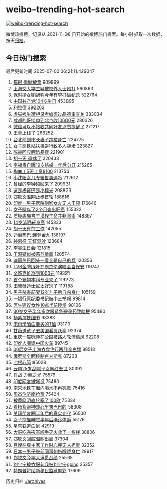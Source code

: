 # weibo-trending-hot-search

[![weibo-trending-hot-search](https://github.com/ameizi/weibo-trending-hot-search/actions/workflows/ci.yml/badge.svg)](https://github.com/ameizi/weibo-trending-hot-search/actions/workflows/ci.yml)

微博热搜榜，记录从 2021-11-08 日开始的微博热门搜索。每小时抓取一次数据，按天[归档](./archives)。

## 今日热门搜索

<!-- BEGIN --> 
最后更新时间 2025-07-02 06:21:11.429047 
1. [猫眼 偷偷放票](https://s.weibo.com/weibo?q=%E7%8C%AB%E7%9C%BC%20%E5%81%B7%E5%81%B7%E6%94%BE%E7%A5%A8&t=31&band_rank=1&Refer=top) 909969
1. [上海交大学生疑被校外人士殴打](https://s.weibo.com/weibo?q=%23%E4%B8%8A%E6%B5%B7%E4%BA%A4%E5%A4%A7%E5%AD%A6%E7%94%9F%E7%96%91%E8%A2%AB%E6%A0%A1%E5%A4%96%E4%BA%BA%E5%A3%AB%E6%AE%B4%E6%89%93%23&t=31&band_rank=2&Refer=top) 560863
1. [保时捷女销冠称今年有望打破纪录](https://s.weibo.com/weibo?q=%23%E4%BF%9D%E6%97%B6%E6%8D%B7%E5%A5%B3%E9%94%80%E5%86%A0%E7%A7%B0%E4%BB%8A%E5%B9%B4%E6%9C%89%E6%9C%9B%E6%89%93%E7%A0%B4%E7%BA%AA%E5%BD%95%23&t=31&band_rank=13&Refer=top) 522764
1. [中国共产党104岁生日](https://s.weibo.com/weibo?q=%23%E4%B8%AD%E5%9B%BD%E5%85%B1%E4%BA%A7%E5%85%9A104%E5%B2%81%E7%94%9F%E6%97%A5%23&t=31&band_rank=3&Refer=top) 453895
1. [利拉德](https://s.weibo.com/weibo?q=%E5%88%A9%E6%8B%89%E5%BE%B7&t=31&band_rank=4&Refer=top) 392263
1. [虐猫考生遭拒录考编须过品德审查关](https://s.weibo.com/weibo?q=%23%E8%99%90%E7%8C%AB%E8%80%83%E7%94%9F%E9%81%AD%E6%8B%92%E5%BD%95%E8%80%83%E7%BC%96%E9%A1%BB%E8%BF%87%E5%93%81%E5%BE%B7%E5%AE%A1%E6%9F%A5%E5%85%B3%23&t=31&band_rank=5&Refer=top) 383034
1. [成都的哥接单到北京收10600元](https://s.weibo.com/weibo?q=%23%E6%88%90%E9%83%BD%E7%9A%84%E5%93%A5%E6%8E%A5%E5%8D%95%E5%88%B0%E5%8C%97%E4%BA%AC%E6%94%B610600%E5%85%83%23&t=31&band_rank=6&Refer=top) 280326
1. [微信可以不接收共同好友点赞提醒了](https://s.weibo.com/weibo?q=%E5%BE%AE%E4%BF%A1%E5%8F%AF%E4%BB%A5%E4%B8%8D%E6%8E%A5%E6%94%B6%E5%85%B1%E5%90%8C%E5%A5%BD%E5%8F%8B%E7%82%B9%E8%B5%9E%E6%8F%90%E9%86%92%E4%BA%86&t=31&band_rank=7&Refer=top) 271217
1. [王青上线了](https://s.weibo.com/weibo?q=%E7%8E%8B%E9%9D%92%E4%B8%8A%E7%BA%BF%E4%BA%86&t=31&band_rank=8&Refer=top) 266252
1. [台北前副市长妻子跳楼身亡](https://s.weibo.com/weibo?q=%23%E5%8F%B0%E5%8C%97%E5%89%8D%E5%89%AF%E5%B8%82%E9%95%BF%E5%A6%BB%E5%AD%90%E8%B7%B3%E6%A5%BC%E8%BA%AB%E4%BA%A1%23&t=31&band_rank=9&Refer=top) 224775
1. [女子高铁站扶梯逆行致多人拥堵](https://s.weibo.com/weibo?q=%23%E5%A5%B3%E5%AD%90%E9%AB%98%E9%93%81%E7%AB%99%E6%89%B6%E6%A2%AF%E9%80%86%E8%A1%8C%E8%87%B4%E5%A4%9A%E4%BA%BA%E6%8B%A5%E5%A0%B5%23&t=31&band_rank=10&Refer=top) 223827
1. [陈赫回应鹿晗暴瘦](https://s.weibo.com/weibo?q=%23%E9%99%88%E8%B5%AB%E5%9B%9E%E5%BA%94%E9%B9%BF%E6%99%97%E6%9A%B4%E7%98%A6%23&t=31&band_rank=11&Refer=top) 221901
1. [胡一天 退休了](https://s.weibo.com/weibo?q=%E8%83%A1%E4%B8%80%E5%A4%A9%20%E9%80%80%E4%BC%91%E4%BA%86&t=31&band_rank=12&Refer=top) 220433
1. [李福贵自曝19岁结婚一年后分开](https://s.weibo.com/weibo?q=%23%E6%9D%8E%E7%A6%8F%E8%B4%B5%E8%87%AA%E6%9B%9D19%E5%B2%81%E7%BB%93%E5%A9%9A%E4%B8%80%E5%B9%B4%E5%90%8E%E5%88%86%E5%BC%80%23&t=31&band_rank=14&Refer=top) 215265
1. [掏粪工5天工资8100](https://s.weibo.com/weibo?q=%E6%8E%8F%E7%B2%AA%E5%B7%A55%E5%A4%A9%E5%B7%A5%E8%B5%848100&t=31&band_rank=15&Refer=top) 213753
1. [小沈阳女儿专辑售卖遇冷](https://s.weibo.com/weibo?q=%23%E5%B0%8F%E6%B2%88%E9%98%B3%E5%A5%B3%E5%84%BF%E4%B8%93%E8%BE%91%E5%94%AE%E5%8D%96%E9%81%87%E5%86%B7%23&t=31&band_rank=16&Refer=top) 212612
1. [曾经的李钟硕回来了](https://s.weibo.com/weibo?q=%23%E6%9B%BE%E7%BB%8F%E7%9A%84%E6%9D%8E%E9%92%9F%E7%A1%95%E5%9B%9E%E6%9D%A5%E4%BA%86%23&t=31&band_rank=17&Refer=top) 209931
1. [这是杨幂还是小糯米](https://s.weibo.com/weibo?q=%E8%BF%99%E6%98%AF%E6%9D%A8%E5%B9%82%E8%BF%98%E6%98%AF%E5%B0%8F%E7%B3%AF%E7%B1%B3&t=31&band_rank=18&Refer=top) 208823
1. [郑钦文温网止步首轮](https://s.weibo.com/weibo?q=%23%E9%83%91%E9%92%A6%E6%96%87%E6%B8%A9%E7%BD%91%E6%AD%A2%E6%AD%A5%E9%A6%96%E8%BD%AE%23&t=31&band_rank=19&Refer=top) 188616
1. [印度一男子医院割喉女友无人干预](https://s.weibo.com/weibo?q=%23%E5%8D%B0%E5%BA%A6%E4%B8%80%E7%94%B7%E5%AD%90%E5%8C%BB%E9%99%A2%E5%89%B2%E5%96%89%E5%A5%B3%E5%8F%8B%E6%97%A0%E4%BA%BA%E5%B9%B2%E9%A2%84%23&t=31&band_rank=20&Refer=top) 176646
1. [女子腿痒了2个月查出肝癌](https://s.weibo.com/weibo?q=%23%E5%A5%B3%E5%AD%90%E8%85%BF%E7%97%92%E4%BA%862%E4%B8%AA%E6%9C%88%E6%9F%A5%E5%87%BA%E8%82%9D%E7%99%8C%23&t=31&band_rank=21&Refer=top) 155322
1. [质疑虐猫考生漠视生命并非追杀](https://s.weibo.com/weibo?q=%23%E8%B4%A8%E7%96%91%E8%99%90%E7%8C%AB%E8%80%83%E7%94%9F%E6%BC%A0%E8%A7%86%E7%94%9F%E5%91%BD%E5%B9%B6%E9%9D%9E%E8%BF%BD%E6%9D%80%23&t=31&band_rank=33&Refer=top) 148397
1. [14岁邹明轩身高](https://s.weibo.com/weibo?q=14%E5%B2%81%E9%82%B9%E6%98%8E%E8%BD%A9%E8%BA%AB%E9%AB%98&t=31&band_rank=22&Refer=top) 145333
1. [胡一天有在工作](https://s.weibo.com/weibo?q=%23%E8%83%A1%E4%B8%80%E5%A4%A9%E6%9C%89%E5%9C%A8%E5%B7%A5%E4%BD%9C%23&t=31&band_rank=24&Refer=top) 142055
1. [迪丽热巴 连登金九](https://s.weibo.com/weibo?q=%E8%BF%AA%E4%B8%BD%E7%83%AD%E5%B7%B4%20%E8%BF%9E%E7%99%BB%E9%87%91%E4%B9%9D&t=31&band_rank=23&Refer=top) 138197
1. [孙恩盛 无证驾驶](https://s.weibo.com/weibo?q=%E5%AD%99%E6%81%A9%E7%9B%9B%20%E6%97%A0%E8%AF%81%E9%A9%BE%E9%A9%B6&t=31&band_rank=25&Refer=top) 123684
1. [李昊生日会](https://s.weibo.com/weibo?q=%E6%9D%8E%E6%98%8A%E7%94%9F%E6%97%A5%E4%BC%9A&t=31&band_rank=26&Refer=top) 121815
1. [王源疑似被恶剪做局](https://s.weibo.com/weibo?q=%23%E7%8E%8B%E6%BA%90%E7%96%91%E4%BC%BC%E8%A2%AB%E6%81%B6%E5%89%AA%E5%81%9A%E5%B1%80%23&t=31&band_rank=27&Refer=top) 120574
1. [迪丽热巴回头一看全是自己的兵](https://s.weibo.com/weibo?q=%E8%BF%AA%E4%B8%BD%E7%83%AD%E5%B7%B4%E5%9B%9E%E5%A4%B4%E4%B8%80%E7%9C%8B%E5%85%A8%E6%98%AF%E8%87%AA%E5%B7%B1%E7%9A%84%E5%85%B5&t=31&band_rank=28&Refer=top) 120356
1. [TVB金牌绿叶在周杰伦演唱会当保安](https://s.weibo.com/weibo?q=%23TVB%E9%87%91%E7%89%8C%E7%BB%BF%E5%8F%B6%E5%9C%A8%E5%91%A8%E6%9D%B0%E4%BC%A6%E6%BC%94%E5%94%B1%E4%BC%9A%E5%BD%93%E4%BF%9D%E5%AE%89%23&t=31&band_rank=29&Refer=top) 119747
1. [金饰克价涨到1000元](https://s.weibo.com/weibo?q=%23%E9%87%91%E9%A5%B0%E5%85%8B%E4%BB%B7%E6%B6%A8%E5%88%B01000%E5%85%83%23&t=31&band_rank=21&Refer=top) 119321
1. [首个宠物本科专业来了](https://s.weibo.com/weibo?q=%23%E9%A6%96%E4%B8%AA%E5%AE%A0%E7%89%A9%E6%9C%AC%E7%A7%91%E4%B8%93%E4%B8%9A%E6%9D%A5%E4%BA%86%23&t=31&band_rank=30&Refer=top) 119223
1. [田曦薇迪士尼太好玩了](https://s.weibo.com/weibo?q=%23%E7%94%B0%E6%9B%A6%E8%96%87%E8%BF%AA%E5%A3%AB%E5%B0%BC%E5%A4%AA%E5%A5%BD%E7%8E%A9%E4%BA%86%23&t=31&band_rank=31&Refer=top) 119188
1. [男子杀害前妻12岁儿子后自杀身亡](https://s.weibo.com/weibo?q=%23%E7%94%B7%E5%AD%90%E6%9D%80%E5%AE%B3%E5%89%8D%E5%A6%BB12%E5%B2%81%E5%84%BF%E5%AD%90%E5%90%8E%E8%87%AA%E6%9D%80%E8%BA%AB%E4%BA%A1%23&t=31&band_rank=32&Refer=top) 105159
1. [一银行原纪委书记被小三举报](https://s.weibo.com/weibo?q=%23%E4%B8%80%E9%93%B6%E8%A1%8C%E5%8E%9F%E7%BA%AA%E5%A7%94%E4%B9%A6%E8%AE%B0%E8%A2%AB%E5%B0%8F%E4%B8%89%E4%B8%BE%E6%8A%A5%23&t=31&band_rank=34&Refer=top) 99814
1. [医生建议女性10点半前睡觉](https://s.weibo.com/weibo?q=%23%E5%8C%BB%E7%94%9F%E5%BB%BA%E8%AE%AE%E5%A5%B3%E6%80%A710%E7%82%B9%E5%8D%8A%E5%89%8D%E7%9D%A1%E8%A7%89%23&t=31&band_rank=35&Refer=top) 98106
1. [30岁女子半年多次服紧急避孕药致脑梗](https://s.weibo.com/weibo?q=%2330%E5%B2%81%E5%A5%B3%E5%AD%90%E5%8D%8A%E5%B9%B4%E5%A4%9A%E6%AC%A1%E6%9C%8D%E7%B4%A7%E6%80%A5%E9%81%BF%E5%AD%95%E8%8D%AF%E8%87%B4%E8%84%91%E6%A2%97%23&t=31&band_rank=36&Refer=top) 95480
1. [杨紫演技细节](https://s.weibo.com/weibo?q=%E6%9D%A8%E7%B4%AB%E6%BC%94%E6%8A%80%E7%BB%86%E8%8A%82&t=31&band_rank=37&Refer=top) 93383
1. [宋雨琦晒白鹿买的T恤](https://s.weibo.com/weibo?q=%23%E5%AE%8B%E9%9B%A8%E7%90%A6%E6%99%92%E7%99%BD%E9%B9%BF%E4%B9%B0%E7%9A%84T%E6%81%A4%23&t=31&band_rank=38&Refer=top) 93170
1. [甘薇送孩子去美国看贾跃亭](https://s.weibo.com/weibo?q=%23%E7%94%98%E8%96%87%E9%80%81%E5%AD%A9%E5%AD%90%E5%8E%BB%E7%BE%8E%E5%9B%BD%E7%9C%8B%E8%B4%BE%E8%B7%83%E4%BA%AD%23&t=31&band_rank=39&Refer=top) 92374
1. [重庆一猫咪睡在公园被路人轮流扇风](https://s.weibo.com/weibo?q=%23%E9%87%8D%E5%BA%86%E4%B8%80%E7%8C%AB%E5%92%AA%E7%9D%A1%E5%9C%A8%E5%85%AC%E5%9B%AD%E8%A2%AB%E8%B7%AF%E4%BA%BA%E8%BD%AE%E6%B5%81%E6%89%87%E9%A3%8E%23&t=31&band_rank=40&Refer=top) 92208
1. [印度人嘲讽中国火车](https://s.weibo.com/weibo?q=%E5%8D%B0%E5%BA%A6%E4%BA%BA%E5%98%B2%E8%AE%BD%E4%B8%AD%E5%9B%BD%E7%81%AB%E8%BD%A6&t=31&band_rank=41&Refer=top) 89745
1. [00后女子上海衣食住行两月全白嫖](https://s.weibo.com/weibo?q=%2300%E5%90%8E%E5%A5%B3%E5%AD%90%E4%B8%8A%E6%B5%B7%E8%A1%A3%E9%A3%9F%E4%BD%8F%E8%A1%8C%E4%B8%A4%E6%9C%88%E5%85%A8%E7%99%BD%E5%AB%96%23&t=31&band_rank=42&Refer=top) 88518
1. [俄罗斯全面控制卢甘斯克](https://s.weibo.com/weibo?q=%23%E4%BF%84%E7%BD%97%E6%96%AF%E5%85%A8%E9%9D%A2%E6%8E%A7%E5%88%B6%E5%8D%A2%E7%94%98%E6%96%AF%E5%85%8B%23&t=31&band_rank=43&Refer=top) 87208
1. [七根心简](https://s.weibo.com/weibo?q=%E4%B8%83%E6%A0%B9%E5%BF%83%E7%AE%80&t=31&band_rank=44&Refer=top) 85028
1. [云南25岁刮腻子女网红去世](https://s.weibo.com/weibo?q=%23%E4%BA%91%E5%8D%9725%E5%B2%81%E5%88%AE%E8%85%BB%E5%AD%90%E5%A5%B3%E7%BD%91%E7%BA%A2%E5%8E%BB%E4%B8%96%23&t=31&band_rank=45&Refer=top) 80392
1. [肖战 力量之光](https://s.weibo.com/weibo?q=%E8%82%96%E6%88%98%20%E5%8A%9B%E9%87%8F%E4%B9%8B%E5%85%89&t=31&band_rank=46&Refer=top) 75579
1. [印度网友被嘲讽](https://s.weibo.com/weibo?q=%23%E5%8D%B0%E5%BA%A6%E7%BD%91%E5%8F%8B%E8%A2%AB%E5%98%B2%E8%AE%BD%23&t=31&band_rank=47&Refer=top) 75460
1. [南京地铁车厢内喝水不再罚款](https://s.weibo.com/weibo?q=%23%E5%8D%97%E4%BA%AC%E5%9C%B0%E9%93%81%E8%BD%A6%E5%8E%A2%E5%86%85%E5%96%9D%E6%B0%B4%E4%B8%8D%E5%86%8D%E7%BD%9A%E6%AC%BE%23&t=31&band_rank=48&Refer=top) 75416
1. [周杰伦济南抢票](https://s.weibo.com/weibo?q=%E5%91%A8%E6%9D%B0%E4%BC%A6%E6%B5%8E%E5%8D%97%E6%8A%A2%E7%A5%A8&t=31&band_rank=49&Refer=top) 75404
1. [被黄晓明直接塞了100欧](https://s.weibo.com/weibo?q=%E8%A2%AB%E9%BB%84%E6%99%93%E6%98%8E%E7%9B%B4%E6%8E%A5%E5%A1%9E%E4%BA%86100%E6%AC%A7&t=31&band_rank=50&Refer=top) 75334
1. [看杨紫眼神戏心里皱巴巴的](https://s.weibo.com/weibo?q=%E7%9C%8B%E6%9D%A8%E7%B4%AB%E7%9C%BC%E7%A5%9E%E6%88%8F%E5%BF%83%E9%87%8C%E7%9A%B1%E5%B7%B4%E5%B7%B4%E7%9A%84&t=31&band_rank=48&Refer=top) 58308
1. [关闭朋友圈半年后的真实变化](https://s.weibo.com/weibo?q=%E5%85%B3%E9%97%AD%E6%9C%8B%E5%8F%8B%E5%9C%88%E5%8D%8A%E5%B9%B4%E5%90%8E%E7%9A%84%E7%9C%9F%E5%AE%9E%E5%8F%98%E5%8C%96&t=31&band_rank=36&Refer=top) 56500
1. [女子抱猫睡觉半年后确诊体癣](https://s.weibo.com/weibo?q=%23%E5%A5%B3%E5%AD%90%E6%8A%B1%E7%8C%AB%E7%9D%A1%E8%A7%89%E5%8D%8A%E5%B9%B4%E5%90%8E%E7%A1%AE%E8%AF%8A%E4%BD%93%E7%99%A3%23&t=31&band_rank=45&Refer=top) 55176
1. [星穹铁道白厄](https://s.weibo.com/weibo?q=%23%E6%98%9F%E7%A9%B9%E9%93%81%E9%81%93%E7%99%BD%E5%8E%84%23&t=31&band_rank=25&Refer=top) 42919
1. [大哥吃完夜宵顺手灭火救了一栋楼](https://s.weibo.com/weibo?q=%23%E5%A4%A7%E5%93%A5%E5%90%83%E5%AE%8C%E5%A4%9C%E5%AE%B5%E9%A1%BA%E6%89%8B%E7%81%AD%E7%81%AB%E6%95%91%E4%BA%86%E4%B8%80%E6%A0%8B%E6%A5%BC%23&t=31&band_rank=10&Refer=top) 38806
1. [郑钦文回应温网出局](https://s.weibo.com/weibo?q=%23%E9%83%91%E9%92%A6%E6%96%87%E5%9B%9E%E5%BA%94%E6%B8%A9%E7%BD%91%E5%87%BA%E5%B1%80%23&t=31&band_rank=33&Refer=top) 37304
1. [月嫂在雇主家工作时心梗无人担责](https://s.weibo.com/weibo?q=%23%E6%9C%88%E5%AB%82%E5%9C%A8%E9%9B%87%E4%B8%BB%E5%AE%B6%E5%B7%A5%E4%BD%9C%E6%97%B6%E5%BF%83%E6%A2%97%E6%97%A0%E4%BA%BA%E6%8B%85%E8%B4%A3%23&t=31&band_rank=48&Refer=top) 32352
1. [日本一男子被前同事刺伤喉咙身亡](https://s.weibo.com/weibo?q=%23%E6%97%A5%E6%9C%AC%E4%B8%80%E7%94%B7%E5%AD%90%E8%A2%AB%E5%89%8D%E5%90%8C%E4%BA%8B%E5%88%BA%E4%BC%A4%E5%96%89%E5%92%99%E8%BA%AB%E4%BA%A1%23&t=31&band_rank=39&Refer=top) 28917
1. [郑钦文今年大满贯战绩](https://s.weibo.com/weibo?q=%23%E9%83%91%E9%92%A6%E6%96%87%E4%BB%8A%E5%B9%B4%E5%A4%A7%E6%BB%A1%E8%B4%AF%E6%88%98%E7%BB%A9%23&t=31&band_rank=49&Refer=top) 25565
1. [刘宇宁被衣服勾我被刘宇宁going](https://s.weibo.com/weibo?q=%E5%88%98%E5%AE%87%E5%AE%81%E8%A2%AB%E8%A1%A3%E6%9C%8D%E5%8B%BE%E6%88%91%E8%A2%AB%E5%88%98%E5%AE%87%E5%AE%81going&t=31&band_rank=45&Refer=top) 25357
1. [特朗普将给新移民监狱剪彩](https://s.weibo.com/weibo?q=%23%E7%89%B9%E6%9C%97%E6%99%AE%E5%B0%86%E7%BB%99%E6%96%B0%E7%A7%BB%E6%B0%91%E7%9B%91%E7%8B%B1%E5%89%AA%E5%BD%A9%23&t=31&band_rank=48&Refer=top) 17609
<!-- END -->

历史归档 [./archives](./archives)

